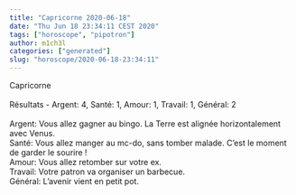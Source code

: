```yaml
---
title: "Capricorne 2020-06-18"
date: "Thu Jun 18 23:34:11 CEST 2020"
tags: ["horoscope", "pipotron"]
author: m1ch3l
categories: ["generated"]
slug: "horoscope/2020-06-18-23:34:11"
---
```


Capricorne<br>
<br>
Résultats - Argent: 4, Santé: 1, Amour: 1, Travail: 1, Général: 2<br>
<br>
Argent:  Vous allez gagner au bingo. La Terre est alignée horizontalement avec Venus.<br>
Santé:   Vous allez manger au mc-do, sans tomber malade. C’est le moment de garder le sourire !<br>
Amour:   Vous allez retomber sur votre ex. <br>
Travail: Votre patron va organiser un barbecue. <br>
Général: L’avenir vient en petit pot.<br>
